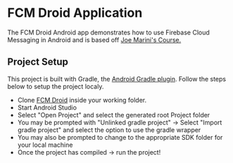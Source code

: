# FCM Droid Application

The FCM Droid Android app demonstrates how to use Firebase Cloud Messaging in Android and is based off
[Joe Marini's Course.](https://www.lynda.com/Android-tutorials/Learning-Firebase-Cloud-Messaging-Android/604238-2.html)

## Project Setup

This project is built with Gradle, the [Android Gradle plugin](http://tools.android.com/tech-docs/new-build-system/user-guide). Follow the steps below to setup the project localy.

* Clone [FCM Droid](https://github.com/TheDancerCodes/fcm-droid) inside your working folder.
* Start Android Studio
* Select "Open Project" and select the generated root Project folder
* You may be prompted with "Unlinked gradle project" -> Select "Import gradle project" and select
the option to use the gradle wrapper
* You may also be prompted to change to the appropriate SDK folder for your local machine
* Once the project has compiled -> run the project!

